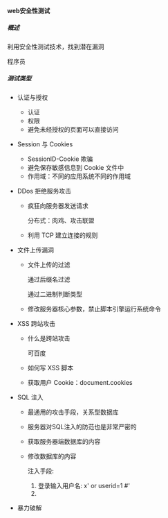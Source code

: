 #### web安全性测试

##### 概述

利用安全性测试技术，找到潜在漏洞

程序员

##### 测试类型

+ 认证与授权

  + 认证
  + 权限
  + 避免未经授权的页面可以直接访问

+ Session  与  Cookies

  + SessionID-Cookie 欺骗
  + 避免保存敏感信息到 Cookie 文件中
  + 作用域：不同的应用系统不同的作用域

+ DDos  拒绝服务攻击

  + 疯狂向服务器发送请求

    分布式：肉鸡、攻击联盟

  + 利用 TCP 建立连接的规则

+ 文件上传漏洞

  + 文件上传的过滤

    通过后缀名过滤

    通过二进制判断类型

  + 修改服务器核心参数，禁止脚本引擎运行系统命令

+ XSS  跨站攻击

  + 什么是跨站攻击

    可百度

  + 如何写 XSS 脚本

  + 获取用户 Cookie：document.cookies

+ SQL  注入

  + 最通用的攻击手段，关系型数据库

  + 服务器对SQL注入的防范也是非常严密的

  + 获取服务器端数据库的内容

  + 修改数据库的内容

    注入手段:

    1. 登录输入用户名: x' or userid=1 #'
    2. 

+ 暴力破解